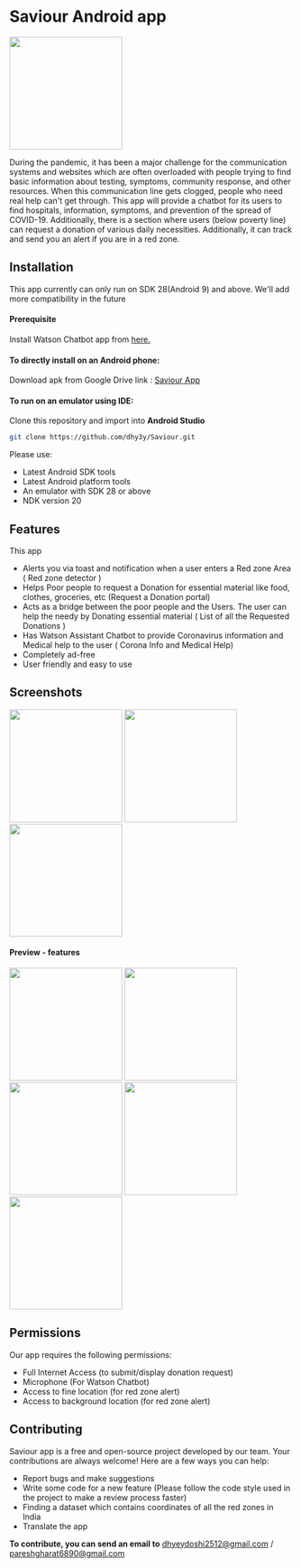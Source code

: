 # Saviour Android app

<img src="./logo.webp" width="200">

During the pandemic, it has been a major challenge for the communication systems and websites which are often overloaded with people trying to find basic information about testing, symptoms, community response, and other resources. When this communication line gets clogged, people who need real help can't get through. This app will provide a chatbot for its users to find hospitals, information, symptoms, and prevention of the spread of COVID-19. Additionally, there is a section where users (below poverty line) can request a donation of various daily necessities. Additionally, it can track and send you an alert if you are in a red zone.

## Installation
This app currently can only run on SDK 28(Android 9) and above. We'll add more compatibility in the future
#### Prerequisite
Install Watson Chatbot app from <a href="https://drive.google.com/file/d/1Y1z6gnO7PNHxqU1eNRwS4fI9Q4Bu75Q6/view?usp=sharing">here.</a>

#### To directly install on an Android phone:
Download apk from Google Drive link : 
<a href="https://drive.google.com/file/d/1JORfBi1Yl74sKOnw9c5pnnMcaq_hrbkx/view?usp=sharing">Saviour App</a>

#### To run on an emulator using IDE:
Clone this repository and import into **Android Studio**
```bash
git clone https://github.com/dhy3y/Saviour.git
```
Please use:
- Latest Android SDK tools
- Latest Android platform tools
- An emulator with SDK 28 or above
- NDK version 20


## Features
This app
- Alerts you via toast and notification when a user enters a Red zone Area ( Red zone detector )
- Helps Poor people to request a Donation for essential material like food, clothes, groceries, etc (Request a Donation portal)
- Acts as a bridge between the poor people and the Users.  The user can help the needy by Donating essential material ( List of all the Requested Donations )
- Has Watson Assistant Chatbot to provide Coronavirus information and Medical help to the user ( Corona Info and Medical Help)
- Completely ad-free
- User friendly and easy to use


## Screenshots
<img src="./forReadMe/Mainsc.jpg" width="200"> <img src="./forReadMe/Loginsc.jpg" width="200"> <img src="./forReadMe/Homesc.jpg" width="200">
#### Preview - features
<img src="./forReadMe/Donreq.jpg" width="200"> <img src="./forReadMe/Listdon.jpg" width="200">
<br><img src="./forReadMe/redzone.gif" width="200">  <img src="./forReadMe/watsoninfo.gif" width="200">  <img src="./forReadMe/watsonmed.gif" width="200">


## Permissions
Our app requires the following permissions:
- Full Internet Access (to submit/display donation request)
- Microphone (For Watson Chatbot)
- Access to fine location (for red zone alert)
- Access to background location (for red zone alert)

## Contributing
Saviour app is a free and open-source project developed by our team. Your contributions are always welcome!
Here are a few ways you can help:
- Report bugs and make suggestions
- Write some code for a new feature (Please follow the code style used in the project to make a review process faster)
- Finding a dataset which contains coordinates of all the red zones in India
- Translate the app

**To contribute, you can send an email to** dhyeydoshi2512@gmail.com / pareshgharat6890@gmail.com
